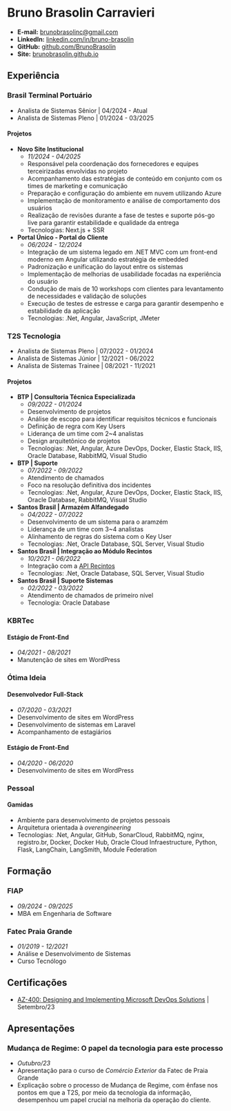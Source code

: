 # Bruno Brasolin Carravieri
- **E-mail:** brunobrasolinc@gmail.com
- **LinkedIn:** [linkedin.com/in/bruno-brasolin](https://www.linkedin.com/in/bruno-brasolin/)
- **GitHub:** [github.com/BrunoBrasolin](https://github.com/BrunoBrasolin)
- **Site:** [brunobrasolin.github.io](https://brunobrasolin.github.io/)

## Experiência

### Brasil Terminal Portuário
- Analista de Sistemas Sênior \| 04/2024 - Atual
- Analista de Sistemas Pleno \| 01/2024 - 03/2025

#### Projetos
- **Novo Site Institucional**
  - _11/2024 - 04/2025_
  - Responsável pela coordenação dos fornecedores e equipes terceirizadas envolvidas no projeto
  - Acompanhamento das estratégias de conteúdo em conjunto com os times de marketing e comunicação
  - Preparação e configuração do ambiente em nuvem utilizando Azure
  - Implementação de monitoramento e análise de comportamento dos usuários
  - Realização de revisões durante a fase de testes e suporte pós-go live para garantir estabilidade e qualidade da entrega
  - Tecnologias: Next.js + SSR
- **Portal Único - Portal do Cliente**
  - _06/2024 - 12/2024_
  - Integração de um sistema legado em .NET MVC com um front-end moderno em Angular utilizando estratégia de embedded
  - Padronização e unificação do layout entre os sistemas
  - Implementação de melhorias de usabilidade focadas na experiência do usuário
  - Condução de mais de 10 workshops com clientes para levantamento de necessidades e validação de soluções
  - Execução de testes de estresse e carga para garantir desempenho e estabilidade da aplicação
  - Tecnologias: .Net, Angular, JavaScript, JMeter

### T2S Tecnologia
- Analista de Sistemas Pleno \| 07/2022 - 01/2024
- Analista de Sistemas Júnior \| 12/2021 - 06/2022
- Analista de Sistemas Trainee \| 08/2021 - 11/2021

#### Projetos
- **BTP \| Consultoria Técnica Especializada**
  - _09/2022 - 01/2024_
  - Desenvolvimento de projetos
  - Análise de escopo para identificar requisitos técnicos e funcionais
  - Definição de regra com Key Users
  - Liderança de um time com 2~4 analistas
  - Design arquitetônico de projetos
  - Tecnologias: .Net, Angular, Azure DevOps, Docker, Elastic Stack, IIS, Oracle Database, RabbitMQ, Visual Studio
- **BTP \| Suporte**
  - _07/2022 - 09/2022_
  - Atendimento de chamados
  - Foco na resolução definitiva dos incidentes
  - Tecnologias: .Net, Angular, Azure DevOps, Docker, Elastic Stack, IIS, Oracle Database, RabbitMQ, Visual Studio
- **Santos Brasil \| Armazém Alfandegado**
  - _04/2022 - 07/2022_
  - Desenvolvimento de um sistema para o aramzém
  - Liderança de um time com 3~4 analistas
  - Alinhamento de regras do sistema com o Key User
  - Tecnologias: .Net, Oracle Database, SQL Server, Visual Studio
- **Santos Brasil \| Integração ao Módulo Recintos**
  - _10/2021 - 06/2022_
  - Integração com a [API Recintos](https://api-docs.portalunico.siscomex.gov.br/swagger/rcnt.html)
  - Tecnologias: .Net, Oracle Database, SQL Server, Visual Studio
- **Santos Brasil \| Suporte Sistemas**
  - _02/2022 - 03/2022_
  - Atendimento de chamados de primeiro nível
  - Tecnologia: Oracle Database

### KBRTec
#### Estágio de Front-End 
- _04/2021 - 08/2021_
- Manutenção de sites em WordPress

### Ótima Ideia
#### Desenvolvedor Full-Stack
- _07/2020 - 03/2021_
- Desenvolvimento de sites em WordPress
- Desenvolvimento de sistemas em Laravel
- Acompanhamento de estagiários

#### Estágio de Front-End
- _04/2020 - 06/2020_
- Desenvolvimento de sites em WordPress

### Pessoal
#### Gamidas
- Ambiente para desenvolvimento de projetos pessoais
- Arquitetura orientada à _overengineering_ 
- Tecnologias: .Net, Angular, GitHub, SonarCloud, RabbitMQ, nginx, registro.br, Docker, Docker Hub, Oracle Cloud Infraestructure, Python, Flask, LangChain, LangSmith, Module Federation

## Formação

### FIAP
- _09/2024 - 09/2025_
- MBA em Engenharia de Software

### Fatec Praia Grande
- _01/2019 - 12/2021_
- Análise e Desenvolvimento de Sistemas
- Curso Tecnólogo

## Certificações
- [AZ-400: Designing and Implementing Microsoft DevOps Solutions](https://learn.microsoft.com/en-us/credentials/certifications/exams/az-400/) \| Setembro/23

## Apresentações
### Mudança de Regime: O papel da tecnologia para este processo
- _Outubro/23_
- Apresentação para o curso de _Comércio Exterior_ da Fatec de Praia Grande
- Explicação sobre o processo de Mudança de Regime, com ênfase nos pontos em que a T2S, por meio da tecnologia da informação, desempenhou um papel crucial na melhoria da operação do cliente.
